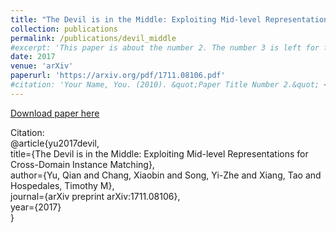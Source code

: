 ```yaml
---
title: "The Devil is in the Middle: Exploiting Mid-level Representations for Cross-Domain Instance Matching"
collection: publications
permalink: /publications/devil_middle
#excerpt: 'This paper is about the number 2. The number 3 is left for future work.'
date: 2017
venue: 'arXiv'
paperurl: 'https://arxiv.org/pdf/1711.08106.pdf'
#citation: 'Your Name, You. (2010). &quot;Paper Title Number 2.&quot; <i>Journal 1</i>. 1(2).'
---
```

[Download paper here](https://arxiv.org/pdf/1711.08106.pdf)

Citation:<br />
@article{yu2017devil,<br />
  title={The Devil is in the Middle: Exploiting Mid-level Representations for Cross-Domain Instance Matching},<br />
  author={Yu, Qian and Chang, Xiaobin and Song, Yi-Zhe and Xiang, Tao and Hospedales, Timothy M},<br />
  journal={arXiv preprint arXiv:1711.08106},<br />
  year={2017}<br />
}
